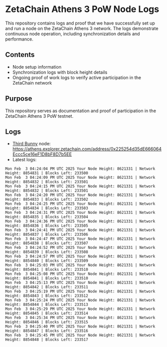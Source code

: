 # ZetaChain Athens 3 PoW Node Logs
This repository contains logs and proof that we have successfully set up and run a node on the ZetaChain Athens 3 network. The logs demonstrate continuous node operation, including synchronization details and performance.

## Contents
- Node setup information
- Synchronization logs with block height details
- Ongoing proof of work logs to verify active participation in the ZetaChain network

## Purpose
This repository serves as documentation and proof of participation in the ZetaChain Athens 3 PoW testnet.

## Logs

- [Third Bunny](https://thirdbunny.xyz/) node: https://athens.explorer.zetachain.com/address/0x225254d35dE666064Eccc5ce16eF1D8bF8D7b5EE
- Latest logs:
```
Mon Feb  3 04:24:04 PM UTC 2025 Your Node Height: 8621331 | Network Height: 8854831 | Blocks Left: 233500
Mon Feb  3 04:24:09 PM UTC 2025 Your Node Height: 8621331 | Network Height: 8854832 | Blocks Left: 233501
Mon Feb  3 04:24:15 PM UTC 2025 Your Node Height: 8621331 | Network Height: 8854832 | Blocks Left: 233501
Mon Feb  3 04:24:20 PM UTC 2025 Your Node Height: 8621331 | Network Height: 8854833 | Blocks Left: 233502
Mon Feb  3 04:24:25 PM UTC 2025 Your Node Height: 8621331 | Network Height: 8854834 | Blocks Left: 233503
Mon Feb  3 04:24:31 PM UTC 2025 Your Node Height: 8621331 | Network Height: 8854835 | Blocks Left: 233504
Mon Feb  3 04:24:36 PM UTC 2025 Your Node Height: 8621331 | Network Height: 8854836 | Blocks Left: 233505
Mon Feb  3 04:24:41 PM UTC 2025 Your Node Height: 8621331 | Network Height: 8854837 | Blocks Left: 233506
Mon Feb  3 04:24:47 PM UTC 2025 Your Node Height: 8621331 | Network Height: 8854838 | Blocks Left: 233507
Mon Feb  3 04:24:52 PM UTC 2025 Your Node Height: 8621331 | Network Height: 8854839 | Blocks Left: 233508
Mon Feb  3 04:24:57 PM UTC 2025 Your Node Height: 8621331 | Network Height: 8854840 | Blocks Left: 233509
Mon Feb  3 04:25:03 PM UTC 2025 Your Node Height: 8621331 | Network Height: 8854841 | Blocks Left: 233510
Mon Feb  3 04:25:08 PM UTC 2025 Your Node Height: 8621331 | Network Height: 8854841 | Blocks Left: 233510
Mon Feb  3 04:25:13 PM UTC 2025 Your Node Height: 8621331 | Network Height: 8854842 | Blocks Left: 233511
Mon Feb  3 04:25:19 PM UTC 2025 Your Node Height: 8621331 | Network Height: 8854843 | Blocks Left: 233512
Mon Feb  3 04:25:24 PM UTC 2025 Your Node Height: 8621331 | Network Height: 8854844 | Blocks Left: 233513
Mon Feb  3 04:25:29 PM UTC 2025 Your Node Height: 8621331 | Network Height: 8854845 | Blocks Left: 233514
Mon Feb  3 04:25:34 PM UTC 2025 Your Node Height: 8621331 | Network Height: 8854846 | Blocks Left: 233515
Mon Feb  3 04:25:40 PM UTC 2025 Your Node Height: 8621331 | Network Height: 8854847 | Blocks Left: 233516
Mon Feb  3 04:25:45 PM UTC 2025 Your Node Height: 8621331 | Network Height: 8854848 | Blocks Left: 233517
```
